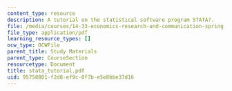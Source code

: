 ```yaml
---
content_type: resource
description: A tutorial on the statistical software program STATA?.
file: /media/courses/14-33-economics-research-and-communication-spring-2005/95758801f2d8ef9c0f7be5e8bbe37d16_stata_tutorial.pdf
file_type: application/pdf
learning_resource_types: []
ocw_type: OCWFile
parent_title: Study Materials
parent_type: CourseSection
resourcetype: Document
title: stata_tutorial.pdf
uid: 95758801-f2d8-ef9c-0f7b-e5e8bbe37d16
---
```

